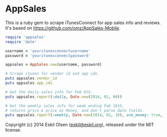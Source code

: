 # AppSales

This is a ruby gem to scrape iTunesConnect for app sales info and
reviews. It's based on https://github.com/omz/AppSales-Mobile.

```ruby
require 'appsales'
require 'date'

username = 'youritunesconnectusername'
password = 'youritunesconnectpassword'

appsales = AppSales.new(username, password)

# Scrape itunes for vendor id and app ids.
puts appsales.vendor_id
puts appsales.app_ids

# Get the daily sales info for Feb 6th.
puts appsales.report(:daily, Date.new(2014, 02, 06))

# Get the weekly sales info for week ending Feb 16th,
# returns price & price as Money, and don't parse date fields.
puts appsales.report(:weekly, Date.new(2014, 02, 16), use_money: true, use_date: false))
```

Copyright (c) 2014 Eskil Olsen (eskil@eskil.org), released under the MIT license.